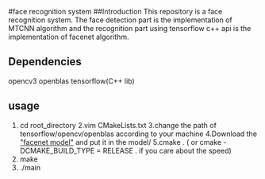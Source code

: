 #face recognition system
##Introduction
This repository is a face recognition system. The face detection part is the implementation of MTCNN algorithm and the recognition part using tensorflow c++ api is the implementation of facenet algorithm.
## Dependencies
opencv3
openblas
tensorflow(C++ lib)
## usage
1. cd root_directory
2.vim CMakeLists.txt
3.change the path of tensorflow/opencv/openblas according to your machine
4.Download the ["facenet model"]() and put it in the model/
5.cmake . ( or cmake -DCMAKE_BUILD_TYPE = RELEASE . if you care about the speed)
6. make
7. ./main

